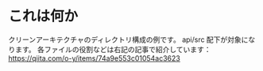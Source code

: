 # これは何か

クリーンアーキテクチャのディレクトリ構成の例です。
api/src 配下が対象になります。
各ファイルの役割などは右記の記事で紹介しています： https://qiita.com/o-y/items/74a9e553c01054ac3623

